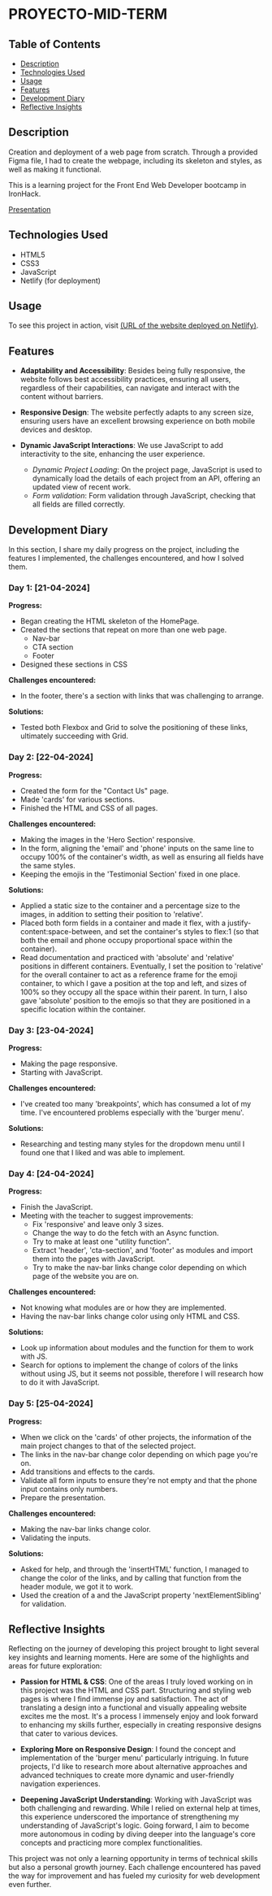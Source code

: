 # PROYECTO-MID-TERM

## Table of Contents

- [Description](#description)
- [Technologies Used](#technologies-used)
- [Usage](#usage)
- [Features](#features)
- [Development Diary](#development-diary)
- [Reflective Insights](#reflective-insights)

## Description

Creation and deployment of a web page from scratch. Through a provided Figma file, I had to create the webpage, including its skeleton and styles, as well as making it functional.

This is a learning project for the Front End Web Developer bootcamp in IronHack.

[Presentation](https://docs.google.com/presentation/d/1gK3uFl6MUDTGpyWWhCHx8Ep6eFpceFfuQV3xa9iw4_A/edit?usp=sharing)

## Technologies Used

- HTML5
- CSS3
- JavaScript
- Netlify (for deployment)

## Usage

To see this project in action, visit [(URL of the website deployed on Netlify)](https://circle-thais-midterm.netlify.app/).

## Features

- **Adaptability and Accessibility**: Besides being fully responsive, the website follows best accessibility practices, ensuring all users, regardless of their capabilities, can navigate and interact with the content without barriers.

- **Responsive Design**: The website perfectly adapts to any screen size, ensuring users have an excellent browsing experience on both mobile devices and desktop.

- **Dynamic JavaScript Interactions**: We use JavaScript to add interactivity to the site, enhancing the user experience.
  - _Dynamic Project Loading_: On the project page, JavaScript is used to dynamically load the details of each project from an API, offering an updated view of recent work.
  - _Form validation_: Form validation through JavaScript, checking that all fields are filled correctly.

## Development Diary

In this section, I share my daily progress on the project, including the features I implemented, the challenges encountered, and how I solved them.

### Day 1: [21-04-2024]

**Progress:**

- Began creating the HTML skeleton of the HomePage.
- Created the sections that repeat on more than one web page.
  - Nav-bar
  - CTA section
  - Footer
- Designed these sections in CSS

**Challenges encountered:**

- In the footer, there's a section with links that was challenging to arrange.

**Solutions:**

- Tested both Flexbox and Grid to solve the positioning of these links, ultimately succeeding with Grid.

### Day 2: [22-04-2024]

**Progress:**

- Created the form for the "Contact Us" page.
- Made 'cards' for various sections.
- Finished the HTML and CSS of all pages.

**Challenges encountered:**

- Making the images in the 'Hero Section' responsive.
- In the form, aligning the 'email' and 'phone' inputs on the same line to occupy 100% of the container's width, as well as ensuring all fields have the same styles.
- Keeping the emojis in the 'Testimonial Section' fixed in one place.

**Solutions:**

- Applied a static size to the container and a percentage size to the images, in addition to setting their position to 'relative'.
- Placed both form fields in a container and made it flex, with a justify-content:space-between, and set the container's styles to flex:1 (so that both the email and phone occupy proportional space within the container).
- Read documentation and practiced with 'absolute' and 'relative' positions in different containers. Eventually, I set the position to 'relative' for the overall container to act as a reference frame for the emoji container, to which I gave a position at the top and left, and sizes of 100% so they occupy all the space within their parent. In turn, I also gave 'absolute' position to the emojis so that they are positioned in a specific location within the container.

### Day 3: [23-04-2024]

**Progress:**

- Making the page responsive.
- Starting with JavaScript.

**Challenges encountered:**

- I've created too many 'breakpoints', which has consumed a lot of my time. I've encountered problems especially with the 'burger menu'.

**Solutions:**

- Researching and testing many styles for the dropdown menu until I found one that I liked and was able to implement.

### Day 4: [24-04-2024]

**Progress:**

- Finish the JavaScript.
- Meeting with the teacher to suggest improvements:
  - Fix 'responsive' and leave only 3 sizes.
  - Change the way to do the fetch with an Async function.
  - Try to make at least one "utility function".
  - Extract 'header', 'cta-section', and 'footer' as modules and import them into the pages with JavaScript.
  - Try to make the nav-bar links change color depending on which page of the website you are on.

**Challenges encountered:**

- Not knowing what modules are or how they are implemented.
- Having the nav-bar links change color using only HTML and CSS.

**Solutions:**

- Look up information about modules and the function for them to work with JS.
- Search for options to implement the change of colors of the links without using JS, but it seems not possible, therefore I will research how to do it with JavaScript.

### Day 5: [25-04-2024]

**Progress:**

- When we click on the 'cards' of other projects, the information of the main project changes to that of the selected project.
- The links in the nav-bar change color depending on which page you're on.
- Add transitions and effects to the cards.
- Validate all form inputs to ensure they're not empty and that the phone input contains only numbers.
- Prepare the presentation.

**Challenges encountered:**

- Making the nav-bar links change color.
- Validating the inputs.

**Solutions:**

- Asked for help, and through the 'insertHTML' function, I managed to change the color of the links, and by calling that function from the header module, we got it to work.
- Used the creation of a <span> and the JavaScript property 'nextElementSibling' for validation.

## Reflective Insights

Reflecting on the journey of developing this project brought to light several key insights and learning moments. Here are some of the highlights and areas for future exploration:

- **Passion for HTML & CSS**: One of the areas I truly loved working on in this project was the HTML and CSS part. Structuring and styling web pages is where I find immense joy and satisfaction. The act of translating a design into a functional and visually appealing website excites me the most. It's a process I immensely enjoy and look forward to enhancing my skills further, especially in creating responsive designs that cater to various devices.

- **Exploring More on Responsive Design**: I found the concept and implementation of the 'burger menu' particularly intriguing. In future projects, I'd like to research more about alternative approaches and advanced techniques to create more dynamic and user-friendly navigation experiences.

- **Deepening JavaScript Understanding**: Working with JavaScript was both challenging and rewarding. While I relied on external help at times, this experience underscored the importance of strengthening my understanding of JavaScript's logic. Going forward, I aim to become more autonomous in coding by diving deeper into the language's core concepts and practicing more complex functionalities.

This project was not only a learning opportunity in terms of technical skills but also a personal growth journey. Each challenge encountered has paved the way for improvement and has fueled my curiosity for web development even further.

